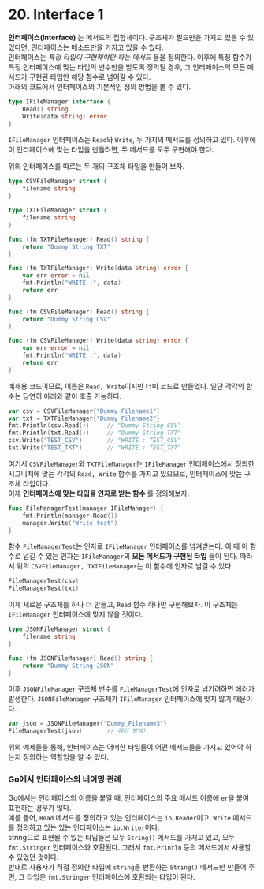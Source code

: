 # 20. Interface 1

__인터페이스(Interface)__ 는 메서드의 집합체이다. 구조체가 필드만을 가지고 있을 수 있었다면, 인터페이스는 메소드만을 가지고 있을 수 있다.\
인터페이스는 _특정 타입이 구현해야만 하는 메서드_ 들을 정의한다. 이후에 특정 함수가 특정 인터페이스에 맞는 타입의 변수만을 받도록 정의될 경우, 그 인터페이스의 모든 메서드가 구현된 타입만 해당 함수로 넘어갈 수 있다.\
아래의 코드에서 인터페이스의 기본적인 정의 방법을 볼 수 있다.

```go
type IFileManager interface {
    Read() string
    Write(data string) error
}
```

`IFileManager` 인터페이스는 `Read`와 `Write`, 두 가지의 메서드를 정의하고 있다. 이후에 이 인터페이스에 맞는 타입을 만들려면, 두 메서드를 모두 구현해야 한다.

위의 인터페이스를 따르는 두 개의 구조체 타입을 만들어 보자.

```go
type CSVFileManager struct {
	filename string
}

type TXTFileManager struct {
	filename string
}

func (fm TXTFileManager) Read() string {
	return "Dummy String TXT"
}

func (fm TXTFileManager) Write(data string) error {
	var err error = nil
	fmt.Println("WRITE :", data)
	return err
}

func (fm CSVFileManager) Read() string {
	return "Dummy String CSV"
}

func (fm CSVFileManager) Write(data string) error {
	var err error = nil
	fmt.Println("WRITE :", data)
	return err
}
```

예제용 코드이므로, 이름은 `Read, Write`이지만 더미 코드로 만들었다. 일단 각각의 함수는 당연히 아래와 같이 호출 가능하다.

```go
var csv = CSVFileManager{"Dummy_Filename1"}
var txt = TXTFileManager{"Dummy_Filename2"}
fmt.Println(csv.Read())     // "Dummy String CSV"
fmt.Println(txt.Read())     // "Dummy String TXT"
csv.Write("TEST_CSV")       // "WRITE : TEST_CSV"
txt.Write("TEST_TXT")       // "WRITE : TEST_TXT"
```

여기서 `CSVFileManager`와 `TXTFileManager`는 `IFileManager` 인터페이스에서 정의한 시그니처에 맞는 각각의 `Read, Write` 함수를 가지고 있으므로, 인터페이스에 맞는 구조체 타입이다.\
이제 __인터페이스에 맞는 타입을 인자로 받는 함수__ 를 정의해보자.

```go
func FileManagerTest(manager IFileManager) {
    fmt.Println(manager.Read())
    manager.Write("Write test")
}
```

함수 `FileManagerTest`는 인자로 `IFileManager` 인터페이스를 넘겨받는다. 이 때 이 함수로 넘길 수 있는 인자는 `IFileManager`의 __모든 메서드가 구현된 타입__ 들이 된다. 따라서 위의 `CSVFileManager, TXTFileManager`는 이 함수에 인자로 넘길 수 있다.

```go
FileManagerTest(csv)
FileManagerTest(txt)
```

이제 새로운 구조체를 하나 더 만들고, `Read` 함수 하나만 구현해보자. 이 구조체는 `IFileManager` 인터페이스에 맞지 않을 것이다.

```go
type JSONFileManager struct {
	filename string
}

func (fm JSONFileManager) Read() string {
	return "Dummy String JSON"
}
```

이후 `JSONFileManager` 구조체 변수를 `FileManagerTest`에 인자로 넘기려하면 에러가 발생한다. `JSONFileManager` 구조체가 `IFileManager` 인터페이스에 맞지 않기 때문이다.

```go
var json = JSONFileManager{"Dummy_Filename3"}
FileManagerTest(json)       // 에러 발생!
```

위의 예제들을 통해, 인터페이스는 어떠한 타입들이 어떤 메서드들을 가지고 있어야 하는지 정의하는 역할임을 알 수 있다.

### Go에서 인터페이스의 네이밍 관례

Go에서는 인터페이스의 이름을 붙일 때, 인터페이스의 주요 메서드 이름에 `er`을 붙여 표현하는 경우가 많다.\
예를 들어, `Read` 메서드를 정의하고 있는 인터페이스는 `io.Reader`이고, `Write` 메서드를 정의하고 있는 있는 인터페이스는 `io.Writer`이다.\
string으로 표현될 수 있는 타입들은 모두 `String()` 메서드를 가지고 있고, 모두 `fmt.Stringer` 인터페이스와 호환된다. 그래서 `fmt.Println` 등의 메서드에서 사용할 수 있었던 것이다.\
반대로 사용자가 직접 정의한 타입에 `string`을 반환하는 `String()` 메서드만 만들어 주면, 그 타입은 `fmt.Stringer` 인터페이스에 호환되는 타입이 된다.
